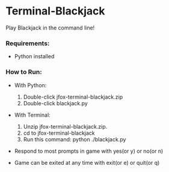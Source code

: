 # Terminal-Blackjack
Play Blackjack in the command line!


### Requirements:
- Python installed


### How to Run:

- With Python:
    1. Double-click jfox-terminal-blackjack.zip
    2. Double-click blackjack.py

- With Terminal:
    1. Unzip jfox-terminal-blackjack.zip.
    2. cd to jfox-terminal-blackjack 
    3. Run this command: python ./blackjack.py

- Respond to most prompts in game with yes(or y) or no(or n)
- Game can be exited at any time with exit(or e) or quit(or q)
